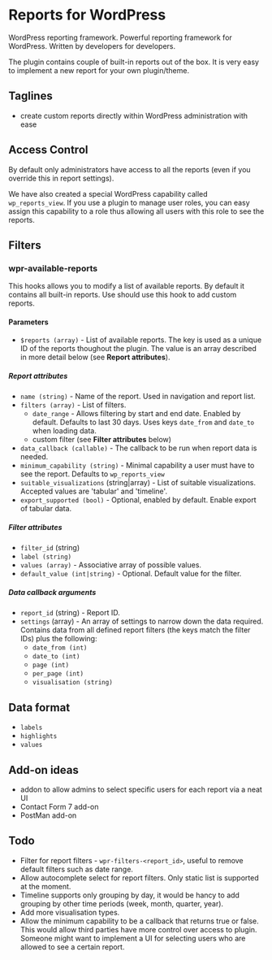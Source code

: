 # Reports for WordPress

WordPress reporting framework. Powerful reporting framework for WordPress. Written by developers for developers.

The plugin contains couple of built-in reports out of the box. It is very easy to implement a new report for your own plugin/theme.

## Taglines

- create custom reports directly within WordPress administration with ease

## Access Control

By default only administrators have access to all the reports (even if you override this in report settings).

We have also created a special WordPress capability called `wp_reports_view`. If you use a plugin to manage user roles, you can easy assign this capability to a role thus allowing all users with this role to see the reports.

## Filters

### wpr-available-reports

This hooks allows you to modify a list of available reports. By default it contains
all built-in reports. Use should use this hook to add custom reports.

#### Parameters

- `$reports (array)` - List of available reports. The key is used as a unique ID of the reports thoughout the plugin. The value is an array described in more detail below (see **Report attributes**).

##### Report attributes
- `name (string)` - Name of the report. Used in navigation and report list.
- `filters (array)` - List of filters.
  - `date_range` - Allows filtering by start and end date. Enabled by default. Defaults to last 30 days. Uses keys `date_from` and `date_to` when loading data.
  - custom filter (see **Filter attributes** below)
- `data_callback (callable)` - The callback to be run when report data is needed.
- `minimum_capability (string)` - Minimal capability a user must have to see the report. Defaults to `wp_reports_view`
- `suitable_visualizations` (string|array) - List of suitable visualizations. Accepted values are 'tabular' and 'timeline'.
- `export_supported (bool)` - Optional, enabled by default. Enable export of tabular data.

##### Filter attributes
- `filter_id` (string)
- `label (string)`
- `values (array)` - Associative array of possible values.
- `default_value (int|string)` - Optional. Default value for the filter.

##### Data callback arguments
- `report_id` (string) - Report ID.
- `settings` (array) - An array of settings to narrow down the data required. Contains data from all defined report filters (the keys match the filter IDs) plus the following:
  - `date_from (int)`
  - `date_to (int)`
  - `page (int)`
  - `per_page (int)`
  - `visualisation (string)`

## Data format
- `labels`
- `highlights`
- `values`

## Add-on ideas
- addon to allow admins to select specific users for each report via a neat UI
- Contact Form 7 add-on
- PostMan add-on

## Todo
- Filter for report filters - `wpr-filters-<report_id>`, useful to remove default filters such as date range.
- Allow autocomplete select for report filters. Only static list is supported at the moment.
- Timeline supports only grouping by day, it would be hancy to add grouping by other time periods (week, month, quarter, year).
- Add more visualisation types.
- Allow the minimum capability to be a callback that returns true or false. This would allow third parties have more control over access to plugin. Someone might want to implement a UI for selecting users who are allowed to see a certain report.